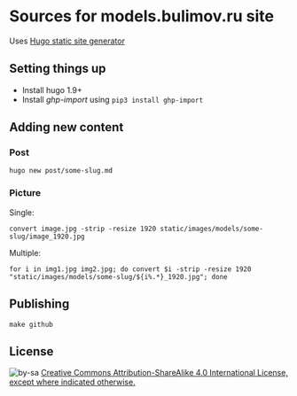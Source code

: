 # Sources for models.bulimov.ru site

Uses [Hugo static site generator](gohugo.io)


## Setting things up

* Install hugo 1.9+
* Install *ghp-import* using `pip3 install ghp-import`


## Adding new content

### Post

`hugo new post/some-slug.md`


### Picture

Single:

`convert image.jpg -strip -resize 1920 static/images/models/some-slug/image_1920.jpg`

Multiple:

`for i in img1.jpg img2.jpg; do convert $i -strip -resize 1920 "static/images/models/some-slug/${i%.*}_1920.jpg"; done`




## Publishing

```
make github
```


## License

![by-sa](https://i.creativecommons.org/l/by-sa/4.0/80x15.png) [Creative Commons Attribution-ShareAlike 4.0 International License, except where indicated otherwise.](https://creativecommons.org/licenses/by-sa/4.0/)

